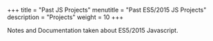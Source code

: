 +++
title = "Past JS Projects"
menutitle = "Past ES5/2015 JS Projects"
description = "Projects"
weight = 10
+++

Notes and Documentation taken about ES5/2015 Javascript.
